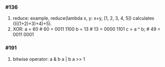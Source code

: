 ### #136
1. reduce: example, reduce(lambda x, y: x+y, [1, 2, 3, 4, 5]) calculates ((((1+2)+3)+4)+5). 
2. XOR: 
        a = 60            # 60 = 0011 1100 
        b = 13            # 13 = 0000 1101 
        c = a ^ b;        # 49 = 0011 0001

### #191
1. bitwise operator:
        a & b
        a | b
        a >> 1 

